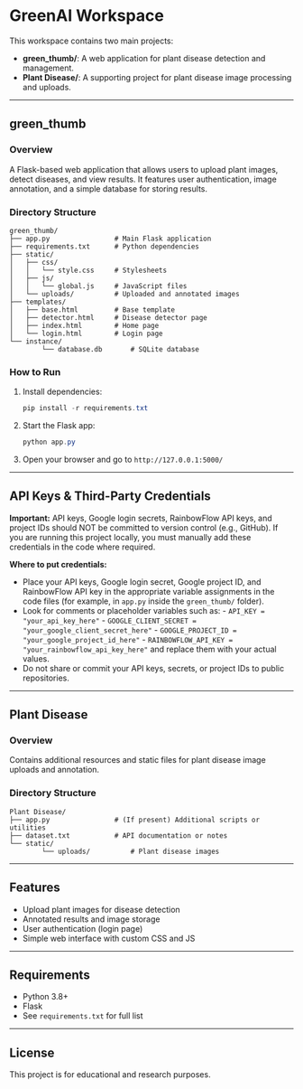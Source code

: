 # GreenAI Workspace

This workspace contains two main projects:

- **green_thumb/**: A web application for plant disease detection and management.
- **Plant Disease/**: A supporting project for plant disease image processing and uploads.

---

## green_thumb

### Overview

A Flask-based web application that allows users to upload plant images, detect diseases, and view results. It features user authentication, image annotation, and a simple database for storing results.

### Directory Structure

```text
green_thumb/
├── app.py                # Main Flask application
├── requirements.txt      # Python dependencies
├── static/
│   ├── css/
│   │   └── style.css     # Stylesheets
│   ├── js/
│   │   └── global.js     # JavaScript files
│   └── uploads/          # Uploaded and annotated images
├── templates/
│   ├── base.html         # Base template
│   ├── detector.html     # Disease detector page
│   ├── index.html        # Home page
│   └── login.html        # Login page
└── instance/
        └── database.db       # SQLite database
```

### How to Run

1. Install dependencies:

     ```powershell
     pip install -r requirements.txt
     ```

2. Start the Flask app:

     ```powershell
     python app.py
     ```

3. Open your browser and go to `http://127.0.0.1:5000/`

---


## API Keys & Third-Party Credentials

**Important:** API keys, Google login secrets, RainbowFlow API keys, and project IDs should NOT be committed to version control (e.g., GitHub). If you are running this project locally, you must manually add these credentials in the code where required.

**Where to put credentials:**

- Place your API keys, Google login secret, Google project ID, and RainbowFlow API key in the appropriate variable assignments in the code files (for example, in `app.py` inside the `green_thumb/` folder).
- Look for comments or placeholder variables such as:
        - `API_KEY = "your_api_key_here"`
        - `GOOGLE_CLIENT_SECRET = "your_google_client_secret_here"`
        - `GOOGLE_PROJECT_ID = "your_google_project_id_here"`
        - `RAINBOWFLOW_API_KEY = "your_rainbowflow_api_key_here"`
        and replace them with your actual values.
- Do not share or commit your API keys, secrets, or project IDs to public repositories.

---

## Plant Disease

### Overview

Contains additional resources and static files for plant disease image uploads and annotation.

### Directory Structure

```text
Plant Disease/
├── app.py                # (If present) Additional scripts or utilities
├── dataset.txt           # API documentation or notes
└── static/
        └── uploads/          # Plant disease images
```

---

## Features

- Upload plant images for disease detection
- Annotated results and image storage
- User authentication (login page)
- Simple web interface with custom CSS and JS

---

## Requirements

- Python 3.8+
- Flask
- See `requirements.txt` for full list

---

## License

This project is for educational and research purposes.
